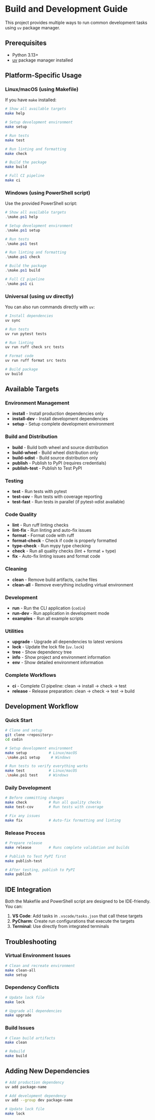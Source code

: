 # Build and Development Guide

This project provides multiple ways to run common development tasks using `uv` package manager.

## Prerequisites

- Python 3.13+
- [uv](https://docs.astral.sh/uv/) package manager installed

## Platform-Specific Usage

### Linux/macOS (using Makefile)

If you have `make` installed:

```bash
# Show all available targets
make help

# Setup development environment
make setup

# Run tests
make test

# Run linting and formatting
make check

# Build the package
make build

# Full CI pipeline
make ci
```

### Windows (using PowerShell script)

Use the provided PowerShell script:

```powershell
# Show all available targets
.\make.ps1 help

# Setup development environment
.\make.ps1 setup

# Run tests
.\make.ps1 test

# Run linting and formatting
.\make.ps1 check

# Build the package
.\make.ps1 build

# Full CI pipeline
.\make.ps1 ci
```

### Universal (using uv directly)

You can also run commands directly with `uv`:

```bash
# Install dependencies
uv sync

# Run tests
uv run pytest tests

# Run linting
uv run ruff check src tests

# Format code
uv run ruff format src tests

# Build package
uv build
```

## Available Targets

### Environment Management
- **install** - Install production dependencies only
- **install-dev** - Install development dependencies
- **setup** - Setup complete development environment

### Build and Distribution
- **build** - Build both wheel and source distribution
- **build-wheel** - Build wheel distribution only
- **build-sdist** - Build source distribution only
- **publish** - Publish to PyPI (requires credentials)
- **publish-test** - Publish to Test PyPI

### Testing
- **test** - Run tests with pytest
- **test-cov** - Run tests with coverage reporting
- **test-fast** - Run tests in parallel (if pytest-xdist available)

### Code Quality
- **lint** - Run ruff linting checks
- **lint-fix** - Run linting and auto-fix issues
- **format** - Format code with ruff
- **format-check** - Check if code is properly formatted
- **type-check** - Run mypy type checking
- **check** - Run all quality checks (lint + format + type)
- **fix** - Auto-fix linting issues and format code

### Cleaning
- **clean** - Remove build artifacts, cache files
- **clean-all** - Remove everything including virtual environment

### Development
- **run** - Run the CLI application (`codin`)
- **run-dev** - Run application in development mode
- **examples** - Run all example scripts

### Utilities
- **upgrade** - Upgrade all dependencies to latest versions
- **lock** - Update the lock file (`uv.lock`)
- **tree** - Show dependency tree
- **info** - Show project and environment information
- **env** - Show detailed environment information

### Complete Workflows
- **ci** - Complete CI pipeline: clean → install → check → test
- **release** - Release preparation: clean → check → test → build

## Development Workflow

### Quick Start
```bash
# Clone and setup
git clone <repository>
cd codin

# Setup development environment
make setup          # Linux/macOS
.\make.ps1 setup     # Windows

# Run tests to verify everything works
make test           # Linux/macOS
.\make.ps1 test     # Windows
```

### Daily Development
```bash
# Before committing changes
make check          # Run all quality checks
make test-cov       # Run tests with coverage

# Fix any issues
make fix            # Auto-fix formatting and linting
```

### Release Process
```bash
# Prepare release
make release        # Runs complete validation and builds

# Publish to Test PyPI first
make publish-test

# After testing, publish to PyPI
make publish
```

## IDE Integration

Both the Makefile and PowerShell script are designed to be IDE-friendly. You can:

1. **VS Code**: Add tasks in `.vscode/tasks.json` that call these targets
2. **PyCharm**: Create run configurations that execute the targets
3. **Terminal**: Use directly from integrated terminals

## Troubleshooting

### Virtual Environment Issues
```bash
# Clean and recreate environment
make clean-all
make setup
```

### Dependency Conflicts
```bash
# Update lock file
make lock

# Upgrade all dependencies
make upgrade
```

### Build Issues
```bash
# Clean build artifacts
make clean

# Rebuild
make build
```

## Adding New Dependencies

```bash
# Add production dependency
uv add package-name

# Add development dependency
uv add --group dev package-name

# Update lock file
make lock
``` 